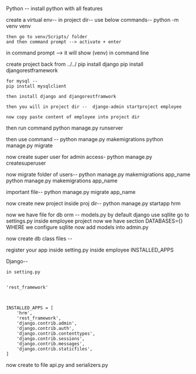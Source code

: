 Python --
install python with all features

create a virtual env--
in project dir-- use below commands--
	python -m venv venv

	then go to venv/Scripts/ folder
	and then command prompt --> activate + enter
 
in command prompt --> it will show (venv) in command line




create project back from ../../
	pip install django
	pip install djangorestframework
	
	for mysql --
	pip install mysqlclient

	then install django and djangorestframwork

	then you will in project dir --	 django-admin startproject employee 
	
	now copy paste content of employee into project dir
	
then run command python manage.py runserver	
 
then use command --
	python manage.py makemigrations
	python manage.py migrate
	
now create super user for admin access-
	python manage.py createsuperuser

now migrate folder of users--
	python manage.py makemigrations app_name
	python manage.py makemigrations app_name

important file--
	python manage.py migrate app_name


now create new project inside proj dir--
	python manage.py startapp hrm
	
now we have file for db orm --
	models.py
	by default django use sqllite
	go to settings.py inside employee project 
	now we have section DATABASES={} WHERE we configure sqllite
	now add models into admin.py
	
	
now create db class files --
	
register your app inside setting.py inside employee
	INSTALLED_APPS
    	

Django--

	in setting.py


	'rest_framework'



	INSTALLED_APPS = [
		'hrm',
		'rest_framework',
		'django.contrib.admin',
		'django.contrib.auth',
		'django.contrib.contenttypes',
		'django.contrib.sessions',
		'django.contrib.messages',
		'django.contrib.staticfiles',
	]


now create to file api.py and serializers.py

